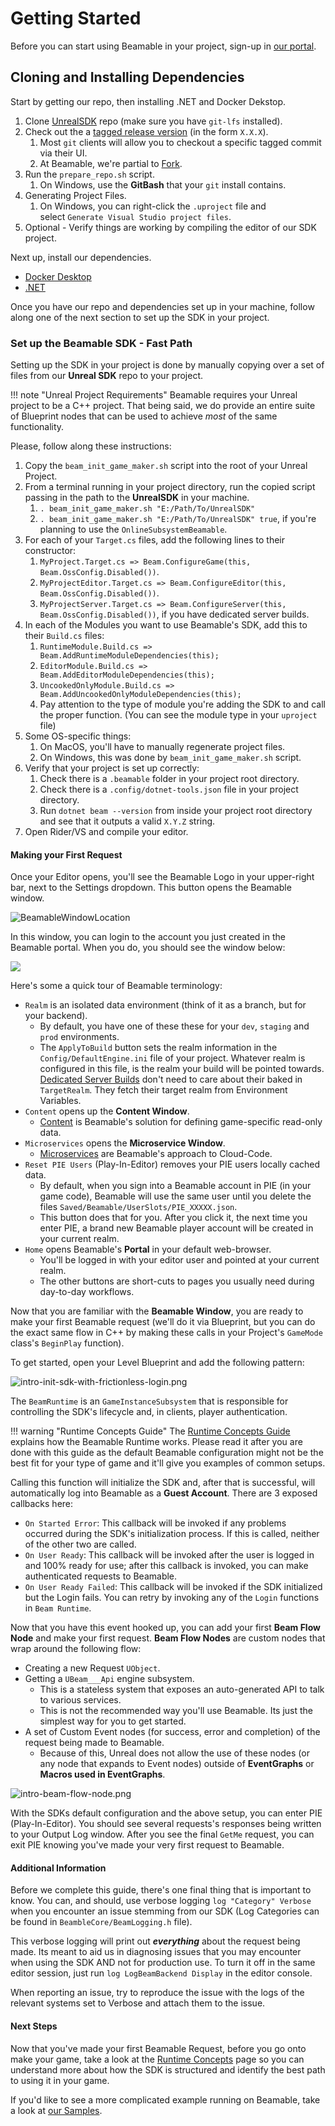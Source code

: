 <style>
img[src*='#center'] { 
    display: block;
    margin: auto;
}
</style>

# Getting Started
Before you can start using Beamable in your project, sign-up in [our portal](https://portal.beamable.com/login/). 
## Cloning and Installing Dependencies
Start by getting our repo, then installing .NET and Docker Dekstop.

 1. Clone [UnrealSDK](https://github.com/beamable/UnrealSDK) repo (make sure you have `git-lfs` installed).
 2. Check out the a [tagged release version](https://github.com/beamable/UnrealSDK/releases) (in the form `X.X.X`).
	 1. Most `git` clients will allow you to checkout a specific tagged commit via their UI.
	 2. At Beamable, we're partial to [Fork](https://git-fork.com/).
 3. Run the `prepare_repo.sh` script.
	 1. On Windows, use the **GitBash** that your `git` install contains.
 4. Generating Project Files.
	 1. On Windows, you can right-click the `.uproject` file and select `Generate Visual Studio project files`.
 5. Optional - Verify things are working by compiling the editor of our SDK project.

Next up, install our dependencies.

 - [Docker Desktop](https://www.docker.com/products/docker-desktop/)
 - [.NET](https://dotnet.microsoft.com/en-us/download/dotnet/8.0)

Once you have our repo and dependencies set up in your machine, follow along one of the next section to set up the SDK in your project.
### Set up the Beamable SDK - Fast Path
Setting up the SDK in your project is done by manually copying over a set of files from our **Unreal SDK** repo to your project. 

!!! note "Unreal Project Requirements"
	Beamable requires your Unreal project to be a C++ project. That being said, we do provide an entire suite of Blueprint nodes that can be used to achieve *most* of the same functionality.

Please, follow along these instructions:

1. Copy the `beam_init_game_maker.sh` script into the root of your Unreal Project.
2. From a terminal running in your project directory, run the copied script passing in the path to the **UnrealSDK** in your machine.
	1. `. beam_init_game_maker.sh "E:/Path/To/UnrealSDK"`
	2. `. beam_init_game_maker.sh "E:/Path/To/UnrealSDK" true`, if you're planning to use the `OnlineSubsystemBeamable`.
3. For each of your `Target.cs` files, add the following lines to their constructor:
	1. `MyProject.Target.cs => Beam.ConfigureGame(this, Beam.OssConfig.Disabled())`.
	2. `MyProjectEditor.Target.cs => Beam.ConfigureEditor(this, Beam.OssConfig.Disabled())`.
	3. `MyProjectServer.Target.cs => Beam.ConfigureServer(this, Beam.OssConfig.Disabled())`, if you have dedicated server builds.
4. In each of the Modules you want to use Beamable's SDK, add this to their `Build.cs` files:
	1. `RuntimeModule.Build.cs => Beam.AddRuntimeModuleDependencies(this);`
	2. `EditorModule.Build.cs => Beam.AddEditorModuleDependencies(this);`
	3. `UncookedOnlyModule.Build.cs => Beam.AddUncookedOnlyModuleDependencies(this);`
	4. Pay attention to the type of module you're adding the SDK to and call the proper function. (You can see the module type in your `uproject` file)
5. Some OS-specific things:
	1. On MacOS, you'll have to manually regenerate project files. 
	2. On Windows, this was done by `beam_init_game_maker.sh` script.
6. Verify that your project is set up correctly:
	1. Check there is a `.beamable` folder in your project root directory.
	2. Check there is a `.config/dotnet-tools.json` file in your project directory.
	3. Run `dotnet beam --version` from inside your project root directory and see that it outputs a valid `X.Y.Z` string.
7. Open Rider/VS and compile your editor.
#### Making your First Request
Once your Editor opens, you'll see the Beamable Logo in your upper-right bar, next to the Settings dropdown. This button opens the Beamable window.

![BeamableWindowLocation](./images/intro-beamable-window-location.png#center)

In this window, you can login to the account you just created in the Beamable portal. When you do, you should see the window below:

![](./images/intro-beamable-window-opened.png#center)

Here's some a quick tour of Beamable terminology:

- `Realm` is an isolated data environment (think of it as a branch, but for your backend). 
	- By default, you have one of these these for your `dev`, `staging` and `prod` environments.
	- The `ApplyToBuild` button sets the realm information in the `Config/DefaultEngine.ini` file of your project. Whatever realm is configured in this file, is the realm your build will be pointed towards. [Dedicated Server Builds](../concepts/dedicated-servers.md) don't need to care about their baked in `TargetRealm`. They fetch their target realm from Environment Variables.
- `Content` opens up the **Content Window**. 
	- [Content](../features/content.md) is Beamable's solution for defining game-specific read-only data.
- `Microservices` opens the **Microservice Window**. 
	- [Microservices](../concepts/microservices.md) are Beamable's approach to Cloud-Code.
- `Reset PIE Users` (Play-In-Editor) removes your PIE users locally cached data. 
	- By default, when you sign into a Beamable account in PIE (in your game code), Beamable will use the same user until you delete the files `Saved/Beamable/UserSlots/PIE_XXXXX.json`. 
	- This button does that for you. After you click it, the next time you enter PIE, a brand new Beamable player account will be created in your current realm.
- `Home` opens Beamable's **Portal** in your default web-browser.
	- You'll be logged in with your editor user and pointed at your current realm.
	- The other buttons are short-cuts to pages you usually need during day-to-day workflows.

Now that you are familiar with the **Beamable Window**, you are ready to make your first Beamable request (we'll do it via Blueprint, but you can do the exact same flow in C++ by making these calls in your Project's `GameMode` class's `BeginPlay` function).

To get started, open your Level Blueprint and add the following pattern:

![intro-init-sdk-with-frictionless-login.png](./images/intro-init-sdk-with-frictionless-login.png#center)

The `BeamRuntime` is an `GameInstanceSubsystem` that is responsible for controlling the SDK's lifecycle and, in clients, player authentication. 

!!! warning "Runtime Concepts Guide"
	The [Runtime Concepts Guide](../concepts/runtime-concepts.md) explains how the Beamable Runtime works. Please read it after you are done with this guide as the default Beamable configuration might not be the best fit for your type of game and it'll give you examples of common setups.

Calling this function will initialize the SDK and, after that is successful, will automatically log into Beamable as a **Guest Account**. There are 3 exposed callbacks here:

- `On Started Error`: This callback will be invoked if any problems occurred during the SDK's initialization process. If this is called, neither of the other two are called.
- `On User Ready`: This callback will be invoked after the user is logged in and 100% ready for use; after this callback is invoked, you can make authenticated requests to Beamable.
- `On User Ready Failed`: This callback will be invoked if the SDK initialized but the Login fails. You can retry by invoking any of the `Login` functions in `Beam Runtime`.

Now that you have this event hooked up, you can add your first **Beam Flow Node** and make your first request. **Beam Flow Nodes** are custom nodes that wrap around the following flow:

- Creating a new Request `UObject`.
- Getting a `UBeam___Api` engine subsystem. 
	- This is a stateless system that exposes an auto-generated API to talk to various services.
	- This is not the recommended way you'll use Beamable. Its just the simplest way for you to get started.
- A set of Custom Event nodes (for success, error and completion) of the request being made to Beamable.
	- Because of this, Unreal does not allow the use of these nodes (or any node that expands to Event nodes) outside of **EventGraphs** or **Macros used in EventGraphs**.

![intro-beam-flow-node.png](./images/intro-beam-flow-node.png#center)

With the SDKs default configuration and the above setup, you can enter PIE (Play-In-Editor). You should see several requests's responses being written to your Output Log window. After you see the final `GetMe` request, you can exit PIE knowing you've made your very first request to Beamable.

#### Additional Information
Before we complete this guide, there's one final thing that is important to know. You can, and should, use verbose logging `log "Category" Verbose` when you encounter an issue stemming from our SDK (Log Categories can be found in `BeambleCore/BeamLogging.h` file). 

This verbose logging will print out ***everything*** about the request being made. Its meant to aid us in diagnosing issues that you may encounter when using the SDK AND not for production use. To turn it off in the same editor session, just run `log LogBeamBackend Display` in the editor console.

When reporting an issue, try to reproduce the issue with the logs of the relevant systems set to Verbose and attach them to the issue.
#### Next Steps
Now that you've made your first Beamable Request, before you go onto make your game, take a look at the [Runtime Concepts](../concepts/runtime-concepts.md) page so you can understand more about how the SDK is structured and identify the best path to using it in your game.

If you'd like to see a more complicated example running on Beamable, take a look at [our Samples](../samples/intro.md).
